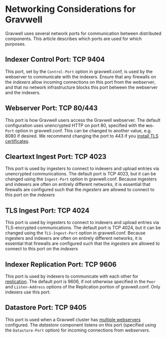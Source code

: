 # Networking Considerations for Gravwell

Gravwell uses several network ports for communication between distributed components. This article describes which ports are used for which purposes.

## Indexer Control Port: TCP 9404

This port, set by the `Control-Port` option in gravwell.conf, is used by the webserver to communicate with the indexers. Ensure that any firewalls on the *indexers* allow incoming connections on this port from the *webserver*, and that no network infrastructure blocks this port between the webserver and the indexers.

## Webserver Port: TCP 80/443

This port is how Gravwell users access the Gravwell webserver. The default configuration uses unencrypted HTTP on port 80, specified with the `Web-Port` option in gravwell.conf. This can be changed to another value, e.g. 8080 if desired. We recommend changing the port to 443 if you [install TLS certificates](#!configuration/certificates.md).

## Cleartext Ingest Port: TCP 4023

This port is used by ingesters to connect to indexers and upload entries via unencrypted communications. The default port is TCP 4023, but it can be changed using the `Ingest-Port` option in gravwell.conf. Because ingesters and indexers are often on entirely different networks, it is essential that firewalls are configured such that the *ingesters* are allowed to connect to this port on the *indexers*

## TLS Ingest Port: TCP 4024

This port is used by ingesters to connect to indexers and upload entries via TLS-encrypted communications. The default port is TCP 4024, but it can be changed using the `TLS-Ingest-Port` option in gravwell.conf. Because ingesters and indexers are often on entirely different networks, it is essential that firewalls are configured such that the *ingesters* are allowed to connect to this port on the *indexers*

## Indexer Replication Port: TCP 9606

This port is used by indexers to communicate with each other for [replication](#!configuration/replication.md). The default port is 9606, if not otherwise specified in the `Peer` and `Listen-Address` options of the Replication portion of gravwell.conf. Only indexers use this port.

## Datastore Port: TCP 9405

This port is used when a Gravwell cluster has [multiple webservers](#!distributed/frontend.md) configured. The *datastore* component listens on this port (specified using the `Datastore-Port` option) for incoming connections from *webservers*.
